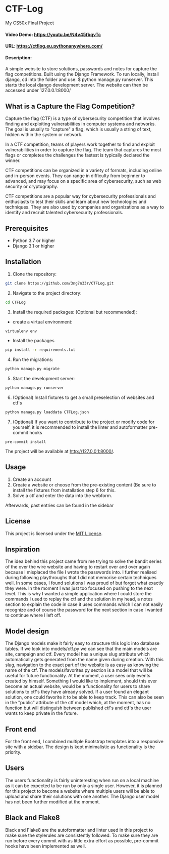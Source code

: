 # CTF-Log
My CS50x Final Project
#### Video Demo:  https://youtu.be/N4v45fbqvTc
#### URL:  https://ctflog.eu.pythonanywhere.com/
#### Description:
A simple website to store solutions, passwords and notes for capture the flag competitions.
Built using the Django Framework. To run locally, install django, cd into the folder and use: $ python manage.py runserver. This starts the local django development server. The website can then be accessed under 127.0.0.1:8000/

## What is a Capture the Flag Competition?

Capture the flag (CTF) is a type of cybersecurity competition that involves finding and exploiting vulnerabilities in computer systems and networks. The goal is usually to "capture" a flag, which is usually a string of text, hidden within the system or network.

In a CTF competition, teams of players work together to find and exploit vulnerabilities in order to capture the flag. The team that captures the most flags or completes the challenges the fastest is typically declared the winner.

CTF competitions can be organized in a variety of formats, including online and in-person events. They can range in difficulty from beginner to advanced, and may focus on a specific area of cybersecurity, such as web security or cryptography.

CTF competitions are a popular way for cybersecurity professionals and enthusiasts to test their skills and learn about new technologies and techniques. They are also used by companies and organizations as a way to identify and recruit talented cybersecurity professionals.

## Prerequisites

- Python 3.7 or higher
- Django 3.1 or higher

## Installation

1. Clone the repository:
```bash
git clone https://github.com/3ng7n33r/CTFLog.git
```
2. Navigate to the project directory:
```bash
cd CTFLog
``` 
3. Install the required packages:
(Optional but recommended):
- create a virtual environment:
```bash
virtualenv env
```
- Install the packages
```bash
pip install -r requirements.txt
```
4. Run the migrations:
```bash
python manage.py migrate
```
5. Start the development server:
```bash
python manage.py runserver
```
6. (Optional) Install fixtures to get a small preselection of websites and ctf's
```bash
python manage.py loaddata CTFLog.json
```
7. (Optional) If you want to contribute to the project or modify code for yourself, it is recommended to install the linter and autoformatter pre-commit hooks
```
pre-commit install
```


The project will be available at http://127.0.0.1:8000/.

## Usage

1. Create an account
2. Create a website or choose from the pre-existing content (Be sure to install the fixtures from installation step 6 for this.
3. Solve a ctf and enter the data into the webform.

Afterwards, past entries can be found in the sidebar

## License

This project is licensed under the [MIT License](LICENSE).

## Inspiration

The idea behind this project came from me trying to solve the bandit series of the over the wire website and having to restart over and over again because I misplaced the file I wrote the passwords into.
I further realised during following playthroughs that I did not memorise certain techniques well. In some cases, I found solutions I was proud of but forgot what exactly they were. In the moment I was just too focused on pushing to the next level. This is why I wanted a simple application where I could store the commands I used to replay the ctf and the solution in my head, a notes section to explain the code in case it uses commands which I can not easily recognize and of course the password for the next section in case I wanted to continue where I left off.

## Model design

The Django models make it fairly easy to structure this logic into database tables. If we look into models/ctf.py we can see that the main models are site, campaign and ctf. Every model has a unique slug attribute which automatically gets generated from the name given during creation.
With this slug, navigation to the exact part of the website is as easy as knowing the name of the ctf.
The models/favorites.py section is a model that will be useful for future functionality. At the moment, a user sees only events created by himself. Something I would like to implement, should this ever become an actual website, would be a functionality for users to share solutions to ctf's they have already solved. If a  user found an elegant solution, one could favorite it to be able to keep track. This can also be seen in the "public" attribute of the ctf model which, at the moment, has no function but will distinguish between published ctf's and ctf's the user wants to keep private in the future.

## Front end

For the front end, I combined multiple Bootstrap templates into a responsive site with a sidebar. The design is kept minimalistic as functionality is the priority.

## Users

The users functionality is fairly uninteresting when run on a local machine as it can be expected to be run by only a single user. However, it is planned for this project to become a website where multiple users will be able to upload and share their solutions with one another. The Django user model has not been further modified at the moment.

## Black and Flake8

Black and Flake8 are the autoformatter and linter used in this project to make sure the stylerules are consistently followed. To make sure they are run before every commit with as little extra effort as possible, pre-commit hooks have been implemented as well.
